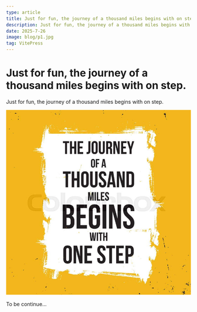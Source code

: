 ```yaml
---
type: article
title: Just for fun, the journey of a thousand miles begins with on step.
description: Just for fun, the journey of a thousand miles begins with on step.
date: 2025-7-26
image: blog/p1.jpg
tag: VitePress
---
```


# Just for fun,  the journey of a thousand miles begins with on step.

Just for fun,  the journey of a thousand miles begins with on step.

![Just for fun, the journey of a thousand miles begins with on step.](p1.jpg "Photo")

To be continue...

